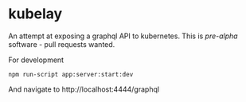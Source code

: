 kubelay
================

An attempt at exposing a graphql API to kubernetes. This is *pre-alpha* software - pull requests wanted.

For development
```
npm run-script app:server:start:dev
```

And navigate to http://localhost:4444/graphql

